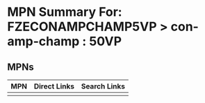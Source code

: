 



# MPN Summary For: FZECONAMPCHAMP5VP > con-amp-champ : 50VP

## MPNs
  

|MPN|Direct Links|Search Links|
| :--- | :--- | :--- |
||||
